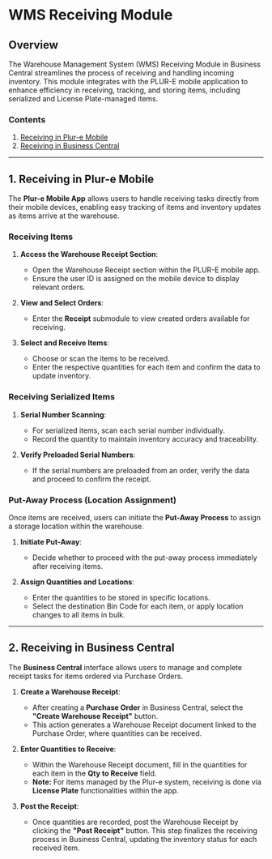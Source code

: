 # **WMS Receiving Module**

## **Overview**

The Warehouse Management System (WMS) Receiving Module in Business Central streamlines the process of receiving and handling incoming inventory. This module integrates with the PLUR-E mobile application to enhance efficiency in receiving, tracking, and storing items, including serialized and License Plate-managed items.

### **Contents**
1. [Receiving in Plur-e Mobile](#receiving-in-plur-e-mobile)
2. [Receiving in Business Central](#receiving-in-business-central)

---

## **1. Receiving in Plur-e Mobile**

The **Plur-e Mobile App** allows users to handle receiving tasks directly from their mobile devices, enabling easy tracking of items and inventory updates as items arrive at the warehouse.

### **Receiving Items**

1. **Access the Warehouse Receipt Section**:
   - Open the Warehouse Receipt section within the PLUR-E mobile app.
   - Ensure the user ID is assigned on the mobile device to display relevant orders.

2. **View and Select Orders**:
   - Enter the **Receipt** submodule to view created orders available for receiving.

3. **Select and Receive Items**:
   - Choose or scan the items to be received.
   - Enter the respective quantities for each item and confirm the data to update inventory.

### **Receiving Serialized Items**

1. **Serial Number Scanning**:
   - For serialized items, scan each serial number individually.
   - Record the quantity to maintain inventory accuracy and traceability.

2. **Verify Preloaded Serial Numbers**:
   - If the serial numbers are preloaded from an order, verify the data and proceed to confirm the receipt.

### **Put-Away Process (Location Assignment)**

Once items are received, users can initiate the **Put-Away Process** to assign a storage location within the warehouse.

1. **Initiate Put-Away**:
   - Decide whether to proceed with the put-away process immediately after receiving items.

2. **Assign Quantities and Locations**:
   - Enter the quantities to be stored in specific locations.
   - Select the destination Bin Code for each item, or apply location changes to all items in bulk.

---

## **2. Receiving in Business Central**

The **Business Central** interface allows users to manage and complete receipt tasks for items ordered via Purchase Orders.

1. **Create a Warehouse Receipt**:
   - After creating a **Purchase Order** in Business Central, select the **"Create Warehouse Receipt"** button.
   - This action generates a Warehouse Receipt document linked to the Purchase Order, where quantities can be received.

2. **Enter Quantities to Receive**:
   - Within the Warehouse Receipt document, fill in the quantities for each item in the **Qty to Receive** field.
   - **Note:** For items managed by the Plur-e system, receiving is done via **License Plate** functionalities within the app.

3. **Post the Receipt**:
   - Once quantities are recorded, post the Warehouse Receipt by clicking the **"Post Receipt"** button. This step finalizes the receiving process in Business Central, updating the inventory status for each received item.

